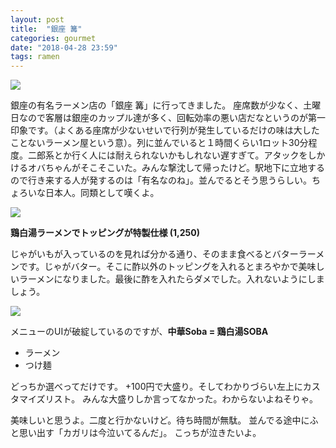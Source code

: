 ```yaml
---
layout: post
title:  "銀座 篝"
categories: gourmet
date: "2018-04-28 23:59"
tags: ramen
---
```


![](https://lh3.googleusercontent.com/UTjYyjJhEWmk8ugx3Th8tLGVwCINOM99ntHWWToqYWnsxwtdMykKRvKXknCgwqG55OE4SqfsNime540yEu4Rjte3Gh9hJKyuU_eIMmb9ZRv1Y9q8Lbl8Id789ncZzOQ8IqpKqkGX1OzJGRsNDaCdt7tha5lO_i8VVLgRJDLsMcvjtBKLeGhCzPpVVKODnp0Qr04PRuPyAfld9jNcdeiQ9fuW2KbLbr7ky3NZ5-0cJgcBk1OFEbHCAkD9VpBl422JdfzsCZjxc_uAUDJefls13WZOEDiar_gMIWWYaOWjZplEVh8suxguyy-dNVx-sP6cMjSOfLm1Ik0efIWu_VKKMmLoSz_nhJSIKNb54G0Vh7xwMezixXLA9o726BZdrL1pBukHzqyyEbZPF6eZZki3C9ulXKFS13ondZt32XINpLXJo4LqDR03susz_A2l-in_Qlm8fbNTET6fjK3QL93e9_kCFhgQl0_p0nonzkKIroE4XSbMECWJ-DZIozizUAU36NlO8CMciX4sHV1JLAlreDPalyZmV54A8gqIFsBGSoNfHYjLl52JM_9e29AB2H21-WNKAYLkDn6H-ZwSe0EyH_0bATjaCFP60hjflhZl=w1868-h1400-no)

銀座の有名ラーメン店の「銀座 篝」に行ってきました。
座席数が少なく、土曜日なので客層は銀座のカップル達が多く、回転効率の悪い店だなというのが第一印象です。（よくある座席が少ないせいで行列が発生しているだけの味は大したことないラーメン屋という意）。列に並んでいると１時間くらい1ロット30分程度。二郎系とか行く人には耐えられないかもしれない遅すぎて。アタックをしかけるオバちゃんがそこそこいた。みんな撃沈して帰ったけど。駅地下に立地するので行き来する人が発するのは「有名なのね」。並んでるとそう思うらしい。ちょろいな日本人。同類として嘆くよ。

![](https://lh3.googleusercontent.com/lRvg9ofVuwCfxcHQL1AdZaSD9tsgSdvVHX-Glau1AJr--TPmsEQ8SWu_Ze8QG6rY5JCg0WrejHCTCfViGZNauyYEi8LrRgllpFf4dLbqjUaYZFz7dw5ipL04zV_TnzdDXljxogLgiLFmx3gGIgOGsaKg09WDIMhUruMy7v-BxnkJsIuqeBnykP3A6VNWOdaQLoZOQLBi4LAFnRNW8T8LhuqHOESoK5t8xIkLtHkyRT_C4UWivGWaDvP7IrpKWr0jNRWcRoM7yadJbu0wRaOgEWKYs1Vx60HlJwpD4bk2zxD3L0iMVV995v2X2MM7dLWDq4K6WDgJ7fJkuFXRC9FmKY2y6uggAUaRCZiHElnmLbJI3wZd0VrVo9njcW5uEzDCsmc52tqSbq905pO3Mit7_A_Wn5K9yu9ooB0delY24dnTrj3VrbkelrsN8Rx77MpJWuKhcaZIUVFK8idZi4nKevTLArB0-FJ3prhAD7qrpyl0GXT5hPTyYDpq7TEBWkkyukC7OulX9la_9MMGYZNYPlDl24YajqpBmSx-G-rJY5bHqXHVofXiAp29vhJDGPv85T4noiBfpPIz4H4B60X-kuMezf_znlZuhMAftnLvr1H1w3Hp2sMT-nKPBUPR2kQGY2crxPCANz79lzJKJGh9qjT9hoVcH-Y8og=w1868-h1400-no)

**鶏白湯ラーメンでトッピングが特製仕様 (1,250)**

じゃがいもが入っているのを見れば分かる通り、そのまま食べるとバターラーメンです。じゃがバター。そこに酢以外のトッピングを入れるとまろやかで美味しいラーメンになりました。最後に酢を入れたらダメでした。入れないようにしましょう。

![](https://lh3.googleusercontent.com/zdNINJKIHiSclDBlcYAPZId0G5gBjo0s23y0Sb2HC3Y8oIYGBZiwmKgfZPOL1rDbMNRh4FgTTScXsMM4e9JQYHePHveCvjsT37TkJrPF9c0Puld35r0-aR56AOn8ajDgN0YwODwykZkFbv5Np4gcSL3Sr2-pMXCDQPV8eC1lIRst-xplTz1i4CgM-3el290sNrJS77qqMQvG-JmawxXXzAVnrK4E1jhQmNO846PFK0KCuL2Rri5HOsNDs3fDpZlE6lGYJMSv5hzUlr8lVt2RJFFrDF2CfIS_a2zpXqQoc36cyugLuKI15Q8Q9WTUYDmff6u4gmLTzt_s9UK6kUBjol13GuR7G4VFvhrApz4_l8pVpTbBov3bpZ6-Oy__UalJvWYB6dMJo_QI2GCtbfrT0_Gind4HwsXjwBRnzLxL-JpyXrED7FoqM4_HTt3QEImhomF30hbKEcULnFFBhlTZMpwiWEAJ8API6xivy751YellRw8ZkUbzfUSj2iD-_QMiMdzTJsJzoUg-2pALxQuS2NJm-gI9FG5vwhDXmYy4XkDHg9Ot5QNKsIBnxkvAcBLA7aAoFc155S0_YZQj4iu_XWtUgTE0wM0uNVPm99of=w1050-h1400-no)

メニューのUIが破綻しているのですが、**中華Soba = 鶏白湯SOBA**

- ラーメン
- つけ麺

どっちか選べってだけです。
+100円で大盛り。そしてわかりづらい左上にカスタマイズリスト。
みんな大盛りしか言ってなかった。わからないよねそりゃ。


美味しいと思うよ。二度と行かないけど。待ち時間が無駄。
並んでる途中にふと思い出す「カガリは今泣いてるんだ」。
こっちが泣きたいよ。

